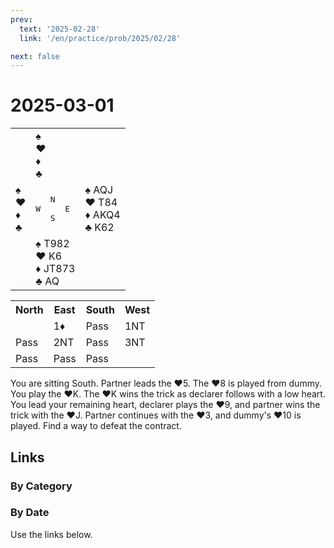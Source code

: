 ```yaml
---
prev:
  text: '2025-02-28'
  link: '/en/practice/prob/2025/02/28'

next: false
---
```


# 2025-03-01

<table class="deal">
	<tr>
		<td></td>
		<td>♠ <br>♥ <br>♦ <br>♣ </td>
		<td></td>
	</tr>
	<tr>
		<td>♠ <br>♥ <br>♦ <br>♣ </td>
		<td><pre>   N<br>W     E<br>   S</pre></td>
		<td>♠ AQJ<br>♥ T84<br>♦ AKQ4<br>♣ K62</td>
	</tr>
	<tr>
		<td></td>
		<td>♠ T982<br>♥ K6<br>♦ JT873<br>♣ AQ</td>
		<td></td>
	</tr>
</table>

<table class="auction">
	<tr>
		<th>North</th>
		<th>East</th>
		<th>South</th>
		<th>West</th>
	</tr>
	<tr>
		<td></td>
		<td>1♦</td>
		<td>Pass</td>
		<td>1NT</td>
	</tr>
	<tr>
		<td>Pass</td>
		<td>2NT</td>
		<td>Pass</td>
		<td>3NT</td>
	</tr>
	<tr>
		<td>Pass</td>
		<td>Pass</td>
		<td>Pass</td>
		<td></td>
	</tr>
</table>

You are sitting South. Partner leads the ♥5. The ♥8 is played from dummy. You play the ♥K. The ♥K wins the trick as declarer follows with a low heart. You lead your remaining heart, declarer plays the ♥9, and partner wins the trick with the ♥J. Partner continues with the ♥3, and dummy's ♥10 is played. Find a way to defeat the contract.

## Links

[<Badge type="tip" text="Check Solution"/>](/en/learning/prob/2025/03/01)

### By Category

[<Badge type="tip" text="<--"/>](/en/practice/prob/2025/02/25)
[<Badge type="tip" text="Calendar"/>](/en/practice/calendar/2025/03)
[<Badge type="info" text="-->"/>](/en/practice/prob/2025/03/01#links)

### By Date

Use the links below.